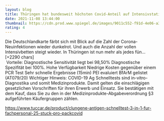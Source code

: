 ```yaml
--- 
layout: blog
title: Thüringen hat bundesweit höchsten Covid-Anteil auf Intensivstationen
date: 2021-11-08 13:44:00
thumbnail: https://cdn.prod.www.spiegel.de/images/9011c552-f91d-4e06-a379-22ae423b14bc_w1280_r1.77_fpx60.77_fpy50.jpg
rating: 4
---
```

Die Deutschlandkarte färbt sich mit Blick auf die Zahl der Corona-Neuinfektionen wieder dunkelrot. Und auch die Anzahl der vollen Intensivbetten steigt wieder. In Thüringen ist nun mehr als jedes fün… [+2290 chars]</br>&nbsp;Vorteile:
Diagnostische Sensitivität liegt bei 98,50%
Diagnostische Spezifität bei 100%.
Hohe Verfügbarkeit
Niedrige Kosten gegenüber einem PCR Test
Sehr schnelle Ergebnisse (15min)
PEI evaluiert
BfArM gelistet (AT079/20)
Wichtiger Hinweis:
COVID-19 Ag Schnelltests sind in-vitro-Diagnostika und somit Medizinprodukte. Damit gelten die einschlägigen gesetzlichen Vorschriften für ihren Erwerb und Einsatz. Sie bestätigen mit dem Kauf, dass Sie zu den in der Medizinprodukte-Abgabeverordnung §3 aufgeführten Käufergruppen zählen.

https://www.tuccar.de/product/clungene-antigen-schnelltest-3-in-1-fur-fachpersonal-25-stuck-pro-pack<a href="https://www.tuccar.de/product/clungene-antigen-schnelltest-3-in-1-fur-fachpersonal-25-stuck-pro-pack">covid</a>